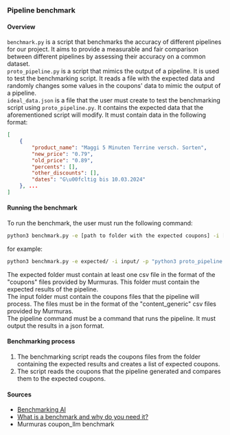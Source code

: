 ### Pipeline benchmark
#### Overview
`benchmark.py` is a script that benchmarks the accuracy of different pipelines for our project. It aims to provide a measurable and fair comparison between different pipelines by assessing their accuracy on a common dataset. \
`proto_pipeline.py` is a script that mimics the output of a pipeline. It is used to test the benchmarking script. It reads a file with the expected data and randomly changes some values in the coupons' data to mimic the output of a pipeline. \
`ideal_data.json` is a file that the user must create to test the benchmarking script using `proto_pipeline.py`. It contains the expected data that the aforementioned script will modify. It must contain data in the following format: 
```json
[
    {
        "product_name": "Maggi 5 Minuten Terrine versch. Sorten",
        "new_price": "0.79",
        "old_price": "0.89",
        "percents": [],
        "other_discounts": [],
        "dates": "G\u00fcltig bis 10.03.2024"
    }, ... 
]
```


#### Running the benchmark
To run the benchmark, the user must run the following command: 
```bash
python3 benchmark.py -e [path to folder with the expected coupons] -i [path to input folder] -p [a command to run the pipeline]
```
for example: 
```bash
python3 benchmark.py -e expected/ -i input/ -p "python3 proto_pipeline.py"
```

The expected folder must contain at least one csv file in the format of the "coupons" files provided by Murmuras. This folder must contain the expected results of the pipeline.\
The input folder must contain the coupons files that the pipeline will process. The files must be in the format of the "content_generic" csv files provided by Murmuras.\
The pipeline command must be a command that runs the pipeline. It must output the results in a json format.

#### Benchmarking process
1. The benchmarking script reads the coupons files from the folder containing the expected results and creates a list of expected coupons.
2. The script reads the coupons that the pipeline generated and compares them to the expected coupons. 



#### Sources 
- [Benchmarking AI](https://mlsysbook.ai/contents/core/benchmarking/benchmarking.html)
- [What is a benchmark and why do you need it?](https://www.mim.ai/what-is-a-benchmark-and-why-do-you-need-it/)
- Murmuras coupon_llm benchmark 